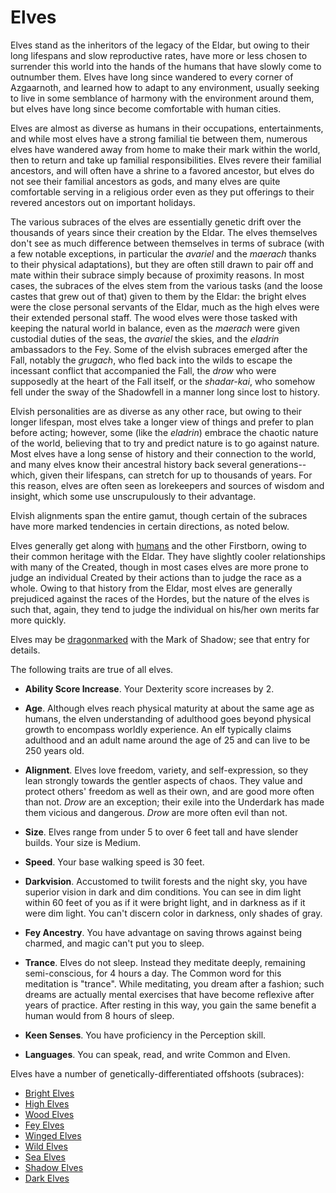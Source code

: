# Elves
Elves stand as the inheritors of the legacy of the Eldar, but owing to their long lifespans and slow reproductive rates, have more or less chosen to surrender this world into the hands of the humans that have slowly come to outnumber them. Elves have long since wandered to every corner of Azgaarnoth, and learned how to adapt to any environment, usually seeking to live in some semblance of harmony with the environment around them, but elves have long since become comfortable with human cities. 

Elves are almost as diverse as humans in their occupations, entertainments, and while most elves have a strong familial tie between them, numerous elves have wandered away from home to make their mark within the world, then to return and take up familial responsibilities. Elves revere their familial ancestors, and will often have a shrine to a favored ancestor, but elves do not see their familial ancestors as gods, and many elves are quite comfortable serving in a religious order even as they put offerings to their revered ancestors out on important holidays.

The various subraces of the elves are essentially genetic drift over the thousands of years since their creation by the Eldar. The elves themselves don't see as much difference between themselves in terms of subrace (with a few notable exceptions, in particular the *avariel* and the *maerach* thanks to their physical adaptations), but they are often still drawn to pair off and mate within their subrace simply because of proximity reasons. In most cases, the subraces of the elves stem from the various tasks (and the loose castes that grew out of that) given to them by the Eldar: the bright elves were the close personal servants of the Eldar, much as the high elves were their extended personal staff. The wood elves were those tasked with keeping the natural world in balance, even as the *maerach* were given custodial duties of the seas, the *avariel* the skies, and the *eladrin* ambassadors to the Fey. Some of the elvish subraces emerged after the Fall, notably the *grugach*, who fled back into the wilds to escape the incessant conflict that accompanied the Fall, the *drow* who were supposedly at the heart of the Fall itself, or the *shadar-kai*, who somehow fell under the sway of the Shadowfell in a manner long since lost to history.

Elvish personalities are as diverse as any other race, but owing to their longer lifespan, most elves take a longer view of things and prefer to plan before acting; however, some (like the *eladrin*) embrace the chaotic nature of the world, believing that to try and predict nature is to go against nature. Most elves have a long sense of history and their connection to the world, and many elves know their ancestral history back several generations--which, given their lifespans, can stretch for up to thousands of years. For this reason, elves are often seen as lorekeepers and sources of wisdom and insight, which some use unscrupulously to their advantage.

Elvish alignments span the entire gamut, though certain of the subraces have more marked tendencies in certain directions, as noted below.

Elves generally get along with [humans](Humans.md) and the other Firstborn, owing to their common heritage with the Eldar. They have slightly cooler relationships with many of the Created, though in most cases elves are more prone to judge an individual Created by their actions than to judge the race as a whole. Owing to that history from the Eldar, most elves are generally prejudiced against the races of the Hordes, but the nature of the elves is such that, again, they tend to judge the individual on his/her own merits far more quickly.

Elves may be [dragonmarked](Dragonmarked.md) with the Mark of Shadow; see that entry for details.

The following traits are true of all elves.

* **Ability Score Increase**. Your Dexterity score increases by 2.

* **Age**. Although elves reach physical maturity at about the same age as humans, the elven understanding of adulthood goes beyond physical growth to encompass worldly experience. An elf typically claims adulthood and an adult name around the age of 25 and can live to be 250 years old.

* **Alignment**. Elves love freedom, variety, and self-expression, so they lean strongly towards the gentler aspects of chaos. They value and protect others' freedom as well as their own, and are good more often than not. *Drow* are an exception; their exile into the Underdark has made them vicious and dangerous. *Drow* are more often evil than not.

* **Size**. Elves range from under 5 to over 6 feet tall and have slender builds. Your size is Medium.

* **Speed**. Your base walking speed is 30 feet.

* **Darkvision**. Accustomed to twilit forests and the night sky, you have superior vision in dark and dim conditions. You can see in dim light within 60 feet of you as if it were bright light, and in darkness as if it were dim light. You can't discern color in darkness, only shades of gray.

* **Fey Ancestry**. You have advantage on saving throws against being charmed, and magic can't put you to sleep.

* **Trance**. Elves do not sleep. Instead they meditate deeply, remaining semi-conscious, for 4 hours a day. The Common word for this meditation is "trance". While meditating, you dream after a fashion; such dreams are actually mental exercises that have become reflexive after years of practice. After resting in this way, you gain the same benefit a human would from 8 hours of sleep.

* **Keen Senses**. You have proficiency in the Perception skill.

* **Languages**. You can speak, read, and write Common and Elven.

Elves have a number of genetically-differentiated offshoots (subraces):

* [Bright Elves](Elves/Bright.md)
* [High Elves](Elves/High.md)
* [Wood Elves](Elves/Wood.md)
* [Fey Elves](Elves/Fey.md)
* [Winged Elves](Elves/Winged.md)
* [Wild Elves](Elves/Wild.md)
* [Sea Elves](Elves/Sea.md)
* [Shadow Elves](Elves/Shadow.md)
* [Dark Elves](Elves/Dark.md)

